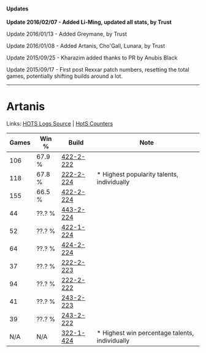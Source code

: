 #### Updates
**Update 2016/02/07 - Added Li-Ming, updated all stats, by Trust**

Update 2016/01/13 - Added Greymane, by Trust

Update 2016/01/08 - Added Artanis, Cho'Gall, Lunara, by Trust

Update 2015/09/25 - Kharazim added thanks to PR by Anubis Black

Update 2015/09/17 - First post Rexxar patch numbers, resetting the total games, potentially shifting builds around a lot.

***

# Artanis

Links: [HOTS Logs Source](https://www.hotslogs.com/Sitewide/HeroDetails?Hero=Artanis) | [HotS Counters](http://hotscounters.com/#/hero/Artanis)

Games  | Win %  | Build     | Note
-----  | -----  | -----     | ----
106    | 67.9 % | [422-2-222](http://www.heroesfire.com/hots/talent-calculator/artanis#sGEE) | 
118    | 67.8 % | [222-2-224](http://www.heroesfire.com/hots/talent-calculator/artanis#kdyG) | * Highest popularity talents, individually
155    | 66.5 % | [422-2-224](http://www.heroesfire.com/hots/talent-calculator/artanis#sGEG) | 
44     | ??.? % | [443-2-224](http://www.heroesfire.com/hots/talent-calculator/artanis#t3VW) | 
52     | ??.? % | [422-1-224](http://www.heroesfire.com/hots/talent-calculator/artanis#sF-e) | 
64     | ??.? % | [424-2-224](http://www.heroesfire.com/hots/talent-calculator/artanis#sL6m) | 
37     | ??.? % | [222-2-223](http://www.heroesfire.com/hots/talent-calculator/artanis#kdyF) | 
94     | ??.? % | [222-2-222](http://www.heroesfire.com/hots/talent-calculator/artanis#kdyE) | 
41     | ??.? % | [243-2-223](http://www.heroesfire.com/hots/talent-calculator/artanis#lRDV) | 
39     | ??.? % | [243-2-222](http://www.heroesfire.com/hots/talent-calculator/artanis#lRDU) | 
N/A    | N/A    | [322-1-424](http://www.heroesfire.com/hots/talent-calculator/artanis#oRum) | * Highest win percentage talents, individually
